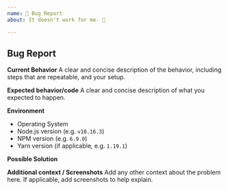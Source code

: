 ```yaml
---
name: 🐛 Bug Report
about: It doesn't work for me. 🤔

---
```

<!-- 

Before sending a bug report please check if the latest release (if you're not already using it) fixes your problem. Alternatively, you could
install the latest snapshot version from the main branch.
 -->

## Bug Report

**Current Behavior**
A clear and concise description of the behavior, including steps that are repeatable, and your setup.

**Expected behavior/code**
A clear and concise description of what you expected to happen.

**Environment**
- Operating System
- Node.js version (e.g. `v10.16.3`)
- NPM version (e.g. `6.9.0`)
- Yarn version (if applicable, e.g. `1.19.1`)

**Possible Solution**
<!--- Only if you have suggestions on a fix for the bug -->

**Additional context / Screenshots**
Add any other context about the problem here. If applicable, add screenshots to help explain.
